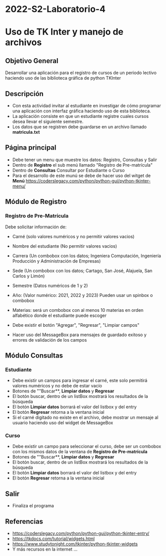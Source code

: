 # 2022-S2-Laboratorio-4
# Uso de TK Inter y manejo de archivos

## Objetivo General

Desarrollar una aplicación para el registro de cursos de un periodo lectivo haciendo uso de las biblioteca gráfica de python TKInter

## Descripción

- Con esta actividad invitar al estudiante en investigar de cómo programar una aplicación con interfaz gráfica haciendo uso de esta biblioteca.
- La aplicación consiste en que un estudiante registre cuales cursos desea llevar el siguiente semestre.
- Los datos que se registren debe guardarse en un archivo llamado **matricula.txt**

## Página principal

- Debe  tener un menu que muestre los datos: Registro, Consultas y Salir
- Dentro de **Registro** el sub menú llamado "Registro de Pre-matrícula"
- Dentro de **Consultas** Consultar por Estudiante o Curso
- Para el desarrollo de este munú se debe de hacer uso del witget de **Menú** https://coderslegacy.com/python/python-gui/python-tkinter-menu/ 

## Módulo de Registro

### Registro de Pre-Matrícula
Debe solicitar información de:
- Carné (solo valores numéricos y no permitir valores vacios)
- Nombre del estudiante (No permitir valores vacios)
- Carrera (Un combobox con los datos; Ingeniera Computación, Ingeniería Producción y Administración de Empresas)
- Sede (Un combobox con los datos; Cartago, San José, Alajuela, San Carlos y Limón)
- Semestre (Datos numéricos de 1 y 2)
- Año: (Valor numérico: 2021, 2022 y 2023) Pueden usar un spinbox o combobox

- Materias: será un combobox con al menos 10 materias en orden alfabético donde el estudiante puede escoger
- Debe existir el botón "Agregar", "Regresar", "Limpiar campos"
- Hacer uso del MessageBox para mensajes de guardado exitoso y errores de validación de los campos

## Módulo Consultas

### Estudiante

- Debe existir un campos para ingresar el carné, este solo permitirá valores numéricos y no debe de estar vacío
- Botones de ""Buscar**, **Limpiar datos** y **Regresar**
- El botón buscar, dentro de un listBox mostrará los resultados de la búsqueda
- El botón **Limpiar datos** borrará el valor del listbox y del entry
- El botón **Regresar** retorna a la ventana inicial
- Si el carné digitado no existe en el archivo, debe mostrar un mensaje al usuario haciendo uso del widget de MessageBox

### Curso

- Debe existir un campo para seleccionar el curso, debe ser un combobox con los mismos datos de la ventana de **Registro de Pre-matrícula**
- Botones de ""Buscar**, **Limpiar datos** y **Regresar**
- El botón buscar, dentro de un listBox mostrará los resultados de la búsqueda
- El botón **Limpiar datos** borrará el valor del listbox y del entry
- El botón **Regresar** retorna a la ventana inicial

## Salir

- Finaliza el programa

## Referencias
- https://coderslegacy.com/python/python-gui/python-tkinter-entry/
- https://tkdocs.com/tutorial/widgets.html
- https://www.studytonight.com/tkinter/python-tkinter-widgets
- Y más recursos en la internet ...
